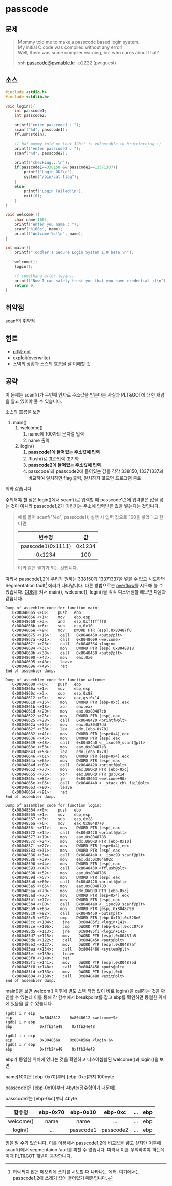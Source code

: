 # passcode

## 문제

> Mommy told me to make a passcode based login system.  
> My initial C code was compiled without any error!  
> Well, there was some compiler warning, but who cares about that?
>
> ssh passcode@pwnable.kr -p2222 \(pw:guest\)

## 소스

```c
#include <stdio.h>
#include <stdlib.h>

void login(){
    int passcode1;
    int passcode2;

    printf("enter passcode1 : ");
    scanf("%d", passcode1);
    fflush(stdin);

    // ha! mommy told me that 32bit is vulnerable to bruteforcing :)
    printf("enter passcode2 : ");
    scanf("%d", passcode2);

    printf("checking...\n");
    if(passcode1==338150 && passcode2==13371337){
        printf("Login OK!\n");
        system("/bin/cat flag");
    }
    else{
        printf("Login Failed!\n");
        exit(0);
    }
}

void welcome(){
    char name[100];
    printf("enter you name : ");
    scanf("%100s", name);
    printf("Welcome %s!\n", name);
}

int main(){
    printf("Toddler's Secure Login System 1.0 beta.\n");

    welcome();
    login();

    // something after login...
    printf("Now I can safely trust you that you have credential :)\n");
    return 0;    
}
```

## 취약점

scanf의 취약점

## 힌트

* [plt와 got](/system/plt-and-got.md)
* exploit\(overwrite\)
* 스택의 상황과 소스의 흐름을 잘 이해할 것

## 공략

이 문제는 scanf\(\)가 두번째 인자로 주소값을 받는다는 사실과 PLT&GOT에 대한 개념을 알고 있어야 풀 수 있습니다.

소스의 흐름을 보면

1. main\(\)
   1. welcome\(\)
      1. name에 100자의 문자열 입력
      2. name 출력
   2. login\(\)
      1. **passcode1에 들어있는 주소값에 입력**
      2. fflush\(\)로 표준입력 초기화
      3. **passcode2에 들어있는 주소값에 입력**
      4. passcode1과 passcode2에 들어있는 값을 각각 338150, 13371337과 비교하여 일치하면 flag 출력, 일치하지 않으면 프로그램 종료

위와 같습니다.

주의해야 할 점은 login\(\)에서 scanf\(\)로 입력할 때 passcode1,2에 입력받은 값을 넣는 것이 아니라 passcode1,2가 가리키는 주소에 입력받은 값을 넣는다는 것입니다.

> 예를 들어 scanf\("%d", passocde1\); 실행 시 입력 값으로 100을 넣었다고 한다면
>
> | 변수명 | 값 |
> | :---: | :---: |
> | passcode1\(0x1111\) | 0x1234 |
> | 0x1234 | 100 |
>
> 이와 같은 결과가 되는 것입니다.

따라서 passcode1,2에 우리가 원하는 338150과 13371337을 넣을 수 없고 시도하면 Segmentation fault[^1] 에러가 나타납니다. 다른 방법으로는 [overflow](/system/overflow.md)를 시도해 볼 수 있습니다. [GDB](/tools/gdb.md)를 켜서 main\(\), welcome\(\), login\(\)을 각각 디스어셈블 해보면 다음과 같습니다.

```
Dump of assembler code for function main:
   0x08048665 <+0>:    push   ebp
   0x08048666 <+1>:    mov    ebp,esp
   0x08048668 <+3>:    and    esp,0xfffffff0
   0x0804866b <+6>:    sub    esp,0x10
   0x0804866e <+9>:    mov    DWORD PTR [esp],0x80487f0
   0x08048675 <+16>:    call   0x8048450 <puts@plt>
   0x0804867a <+21>:    call   0x8048609 <welcome>
   0x0804867f <+26>:    call   0x8048564 <login>
   0x08048684 <+31>:    mov    DWORD PTR [esp],0x8048818
   0x0804868b <+38>:    call   0x8048450 <puts@plt>
   0x08048690 <+43>:    mov    eax,0x0
   0x08048695 <+48>:    leave  
   0x08048696 <+49>:    ret    
End of assembler dump.
```

```
Dump of assembler code for function welcome:
   0x08048609 <+0>:    push   ebp
   0x0804860a <+1>:    mov    ebp,esp
   0x0804860c <+3>:    sub    esp,0x88
   0x08048612 <+9>:    mov    eax,gs:0x14
   0x08048618 <+15>:    mov    DWORD PTR [ebp-0xc],eax
   0x0804861b <+18>:    xor    eax,eax
   0x0804861d <+20>:    mov    eax,0x80487cb
   0x08048622 <+25>:    mov    DWORD PTR [esp],eax
   0x08048625 <+28>:    call   0x8048420 <printf@plt>
   0x0804862a <+33>:    mov    eax,0x80487dd
   0x0804862f <+38>:    lea    edx,[ebp-0x70]
   0x08048632 <+41>:    mov    DWORD PTR [esp+0x4],edx
   0x08048636 <+45>:    mov    DWORD PTR [esp],eax
   0x08048639 <+48>:    call   0x80484a0 <__isoc99_scanf@plt>
   0x0804863e <+53>:    mov    eax,0x80487e3
   0x08048643 <+58>:    lea    edx,[ebp-0x70]
   0x08048646 <+61>:    mov    DWORD PTR [esp+0x4],edx
   0x0804864a <+65>:    mov    DWORD PTR [esp],eax
   0x0804864d <+68>:    call   0x8048420 <printf@plt>
   0x08048652 <+73>:    mov    eax,DWORD PTR [ebp-0xc]
   0x08048655 <+76>:    xor    eax,DWORD PTR gs:0x14
   0x0804865c <+83>:    je     0x8048663 <welcome+90>
   0x0804865e <+85>:    call   0x8048440 <__stack_chk_fail@plt>
   0x08048663 <+90>:    leave  
   0x08048664 <+91>:    ret    
End of assembler dump.
```

```
Dump of assembler code for function login:
   0x08048564 <+0>:    push   ebp
   0x08048565 <+1>:    mov    ebp,esp
   0x08048567 <+3>:    sub    esp,0x28
   0x0804856a <+6>:    mov    eax,0x8048770
   0x0804856f <+11>:    mov    DWORD PTR [esp],eax
   0x08048572 <+14>:    call   0x8048420 <printf@plt>
   0x08048577 <+19>:    mov    eax,0x8048783
   0x0804857c <+24>:    mov    edx,DWORD PTR [ebp-0x10]
   0x0804857f <+27>:    mov    DWORD PTR [esp+0x4],edx
   0x08048583 <+31>:    mov    DWORD PTR [esp],eax
   0x08048586 <+34>:    call   0x80484a0 <__isoc99_scanf@plt>
   0x0804858b <+39>:    mov    eax,ds:0x804a02c
   0x08048590 <+44>:    mov    DWORD PTR [esp],eax
   0x08048593 <+47>:    call   0x8048430 <fflush@plt>
   0x08048598 <+52>:    mov    eax,0x8048786
   0x0804859d <+57>:    mov    DWORD PTR [esp],eax
   0x080485a0 <+60>:    call   0x8048420 <printf@plt>
   0x080485a5 <+65>:    mov    eax,0x8048783
   0x080485aa <+70>:    mov    edx,DWORD PTR [ebp-0xc]
   0x080485ad <+73>:    mov    DWORD PTR [esp+0x4],edx
   0x080485b1 <+77>:    mov    DWORD PTR [esp],eax
   0x080485b4 <+80>:    call   0x80484a0 <__isoc99_scanf@plt>
   0x080485b9 <+85>:    mov    DWORD PTR [esp],0x8048799
   0x080485c0 <+92>:    call   0x8048450 <puts@plt>
   0x080485c5 <+97>:    cmp    DWORD PTR [ebp-0x10],0x528e6
   0x080485cc <+104>:    jne    0x80485f1 <login+141>
   0x080485ce <+106>:    cmp    DWORD PTR [ebp-0xc],0xcc07c9
   0x080485d5 <+113>:    jne    0x80485f1 <login+141>
   0x080485d7 <+115>:    mov    DWORD PTR [esp],0x80487a5
   0x080485de <+122>:    call   0x8048450 <puts@plt>
   0x080485e3 <+127>:    mov    DWORD PTR [esp],0x80487af
   0x080485ea <+134>:    call   0x8048460 <system@plt>
   0x080485ef <+139>:    leave  
   0x080485f0 <+140>:    ret    
   0x080485f1 <+141>:    mov    DWORD PTR [esp],0x80487bd
   0x080485f8 <+148>:    call   0x8048450 <puts@plt>
   0x080485fd <+153>:    mov    DWORD PTR [esp],0x0
   0x08048604 <+160>:    call   0x8048480 <exit@plt>
End of assembler dump.
```

main\(\)을 보면 welcom\(\) 이후에 별도 스택 작업 없이 바로 login\(\)을 call하는 것을 확인할 수 있는데 이를 통해 각 함수에서 breakpoint를 잡고 ebp를 확인하면 동일한 위치에 있음을 알 수 있습니다.

```
(gdb) i r eip
eip            0x8048612    0x8048612 <welcome+9>
(gdb) i r ebp
ebp            0xffb24e48    0xffb24e48
```

```
(gdb) i r eip
eip            0x804856a    0x804856a <login+6>
(gdb) i r ebp
ebp            0xffb24e48    0xffb24e48
```

ebp가 동일한 위치에 있다는 것을 확인하고 디스어셈블된 welcome\(\)과 login\(\)을 보면

name\[100\]은 \[ebp-0x70\]부터 \[ebp-0xc\]까지 100byte

passcode1은 \[ebp-0x10\]부터 4byte\(정수형이기 때문에\)

passcode2는 \[ebp-0xc\]부터 4byte

| 함수명 | ebp-0x70 | ebp-0x10 | ebp-0xc | ... | ebp |
| :---: | :---: | :---: | :---: | :---: | :---: |
| welcome\(\) | name | name | ... | ... | ebp |
| login\(\) | ... | passcode1 | passcode2 | ... | ebp |

임을 알 수가 있습니다. 이를 이용해서 passcode1,2에 비교값을 넣고 싶지만 이후에 scanf\(\)에서 segmentaion fault를 피할 수 없습니다. 따라서 이를 우회하여야 하는데 이때 PLT&GOT 개념이 등장합니다.

[^1]: 허락되지 않은 메모리에 쓰기를 시도할 때 나타나는 에러. 여기에서는 passcode1,2에 쓰레기 값이 들어있기 때문입니다.

